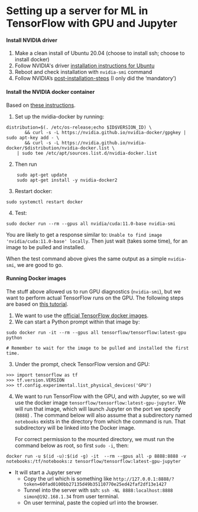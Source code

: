 # Setting up a server for ML in TensorFlow with GPU and Jupyter

#### Install NVIDIA driver

1. Make a clean install of Ubuntu 20.04 (choose to install ssh; choose to install docker)
2. Follow NVIDIA's driver [installation instructions for Ubuntu](https://docs.nvidia.com/datacenter/tesla/tesla-installation-notes/index.html#ubuntu-lts)
3. Reboot and check installation with `nvidia-smi` command
4. Follow NVIDIA’s [post-installation-steps](https://docs.nvidia.com/cuda/cuda-installation-guide-linux/index.html#post-installation-actions ) (I only did the ‘mandatory’)


#### Install the NVIDIA docker container

Based on [these instructions](https://docs.nvidia.com/datacenter/cloud-native/container-toolkit/install-guide.html#docker).

1. Set up the nvidia-docker by running:

```
distribution=$(. /etc/os-release;echo $ID$VERSION_ID) \
       && curl -s -L https://nvidia.github.io/nvidia-docker/gpgkey | sudo apt-key add - \
       && curl -s -L https://nvidia.github.io/nvidia-docker/$distribution/nvidia-docker.list \
	| sudo tee /etc/apt/sources.list.d/nvidia-docker.list

```


2. Then run 
```
    sudo apt-get update
    sudo apt-get install -y nvidia-docker2
```

3. Restart docker:

```
sudo systemctl restart docker
````


4. Test:

```
sudo docker run --rm --gpus all nvidia/cuda:11.0-base nvidia-smi
```

You are likely to get a response similar to: `Unable to find image 'nvidia/cuda:11.0-base' locally`. Then just wait (takes some time), for an image to be pulled and installed.

When the test command above gives the same output as a simple `nvidia-smi`, we are good to go.


#### Running Docker images

The stuff above allowed us to run GPU diagnostics (`nvidia-smi`), but we want to perform actual TensorFlow runs on the GPU. The following steps are based on [this tutorial](https://blog.softwaremill.com/setting-up-tensorflow-with-gpu-acceleration-the-quick-way-add80cd5c988).

1. We want to use the [official TensorFlow docker images](https://hub.docker.com/r/tensorflow/tensorflow).
2. We can start a Python prompt within that image by:

```
sudo docker run -it --rm --gpus all tensorflow/tensorflow:latest-gpu python

# Remember to wait for the image to be pulled and installed the first time.
```

3. Under the prompt, check TensorFlow version and GPU:

```
>>> import tensorflow as tf
>>> tf.version.VERSION
>>> tf.config.experimental.list_physical_devices('GPU')
```

4. We want to run TensorFlow with the GPU, and with Jupyter, so we will use the docker image `tensorflow/tensorflow:latest-gpu-jupyter`. We will run that image, which will launch Jupyter on the port we specify (`8888`) . The command below will also assume that a subdirectory named `notebooks` exists in the directory from which the command is run. That subdirectory will be linked into the Docker image.

	For correct permission to the mounted directory, we must run the command below as root, so first `sudo -i`, then:



```
docker run -u $(id -u):$(id -g) -it  --rm --gpus all -p 8888:8888 -v notebooks:/tf/notebooks:z tensorflow/tensorflow:latest-gpu-jupyter
```

-	It will start a Jupyter server
	-	Copy the url which is something like `http://127.0.0.1:8888/?token=60fad0100bb27135d49b35110770e25ed42faf2df13e1427` 
	-	Tunnel into the server with ssh: `ssh -NL 8888:localhost:8888 simon@192.168.1.34` from user terminal.
	-	On user terminal, paste the copied url into the browser.
